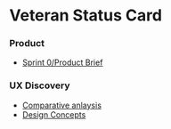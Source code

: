 # Veteran Status Card

### Product
- [Sprint 0/Product Brief](https://github.com/department-of-veterans-affairs/va.gov-team/blob/master/products/va-mobile-app/features/VIC/MobileVIC_ProductBrief.md)

### UX Discovery
- [Comparative anlaysis]()  
- [Design Concepts]()
